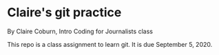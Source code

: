 # Claire's git practice

By Claire Coburn, Intro Coding for Journalists class

This repo is a class assignment to learn git. It is due September 5, 2020.
